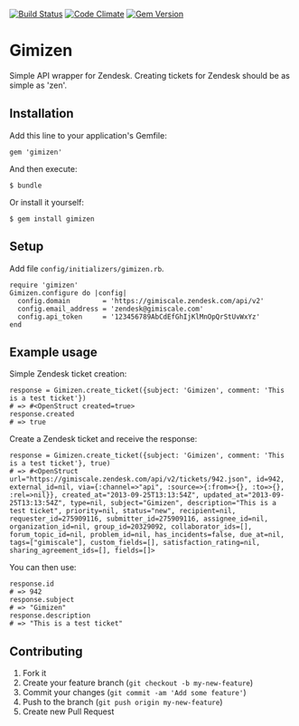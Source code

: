 [![Build Status](https://travis-ci.org/GiMiScale/gimizen.png?branch=master)](https://travis-ci.org/GiMiScale/gimizen) [![Code Climate](https://codeclimate.com/github/GiMiScale/gimizen.png)](https://codeclimate.com/github/GiMiScale/gimizen) [![Gem Version](https://badge.fury.io/rb/gimizen.png)](http://badge.fury.io/rb/gimizen)

# Gimizen

Simple API wrapper for Zendesk. Creating tickets for Zendesk should be as simple as 'zen'.

## Installation

Add this line to your application's Gemfile:

    gem 'gimizen'

And then execute:

    $ bundle

Or install it yourself:

    $ gem install gimizen

## Setup

Add file `config/initializers/gimizen.rb`.

    require 'gimizen'
    Gimizen.configure do |config|
      config.domain        = 'https://gimiscale.zendesk.com/api/v2'
      config.email_address = 'zendesk@gimiscale.com'
      config.api_token     = '123456789AbCdEfGhIjKlMnOpQrStUvWxYz'
    end

## Example usage

Simple Zendesk ticket creation:

    response = Gimizen.create_ticket({subject: 'Gimizen', comment: 'This is a test ticket'})
    # => #<OpenStruct created=true>
    response.created
    # => true

Create a Zendesk ticket and receive the response:

    response = Gimizen.create_ticket({subject: 'Gimizen', comment: 'This is a test ticket'}, true)
    # => #<OpenStruct url="https://gimiscale.zendesk.com/api/v2/tickets/942.json", id=942, external_id=nil, via={:channel=>"api", :source=>{:from=>{}, :to=>{}, :rel=>nil}}, created_at="2013-09-25T13:13:54Z", updated_at="2013-09-25T13:13:54Z", type=nil, subject="Gimizen", description="This is a test ticket", priority=nil, status="new", recipient=nil, requester_id=275909116, submitter_id=275909116, assignee_id=nil, organization_id=nil, group_id=20329092, collaborator_ids=[], forum_topic_id=nil, problem_id=nil, has_incidents=false, due_at=nil, tags=["gimiscale"], custom_fields=[], satisfaction_rating=nil, sharing_agreement_ids=[], fields=[]>

You can then use:

    response.id
    # => 942
    response.subject
    # => "Gimizen"
    response.description
    # => "This is a test ticket"

## Contributing

1. Fork it
2. Create your feature branch (`git checkout -b my-new-feature`)
3. Commit your changes (`git commit -am 'Add some feature'`)
4. Push to the branch (`git push origin my-new-feature`)
5. Create new Pull Request
